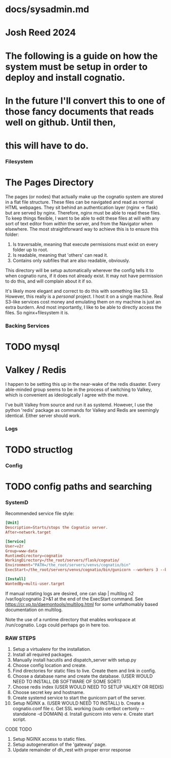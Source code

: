 # docs/sysadmin.md
# Josh Reed 2024
#
# The following is a guide on how the system must be setup in order to deploy and install cognatio.
# In the future I'll convert this to one of those fancy documents that reads well on github. Until then,
# this will have to do.

### Filesystem ###

# The Pages Directory #
The pages (or nodes) that actually make up the cognatio system are stored in a flat file structure. These files
can be navigated and read as normal HTML webpages. They sit behind an authentication layer (nginx -> flask) but
are served by nginx. Therefore, nginx must be able to read these files. To keep things flexible, I want to be
able to edit these files at will with any sort of text editor from *within* the server, and from the Navigator
when elsewhere. The most straightforward way to achieve this is to ensure this folder:
1. Is traversable, meaning that execute permissions must exist on every folder up to root.
2. Is readable, meaning that 'others' can read it.
3. Contains only subfiles that are also readable, obviously.

This directory will be setup automatically wherever the config tells it to when cognatio runs, if it does not
already exist. It may not have permission to do this, and will complain about it if so.

It's likely more elegant and correct to do this with something like S3. However, this really is a *personal*
project. I host it on a single machine. Real S3-like services cost money and emulating them on my machine is
just an extra burdern. And most importantly, I like to be able to directly access the files. So nginx+filesystem
it is.

### Backing Services ###
# TODO mysql
# Valkey / Redis #
I happen to be setting this up in the near-wake of the redis disaster. Every able-minded group seems to be in
the process of switching to Valkey, which is convenient as ideologically I agree with the move.

I've built Valkey from source and run it as systemd. However, I use the python 'redis' package as commands for
Valkey and Redis are seemingly identical. Either server should work.

### Logs ###
# TODO structlog

### Config ###
# TODO config paths and searching

### SystemD ###
Recommended service file style:
```conf
[Unit]
Description=Starts/stops the Cognatio server.
After=network.target

[Service]
User=v2r
Group=www-data
RuntimeDirectory=cognatio
WorkingDirectory=/the_root/servers/flask/cognatio/
Environment="PATH=/the_root/servers/venvs/cognatio/bin"
ExecStart=/the_root/servers/venvs/cognatio/bin/gunicorn --workers 3 --bind unix:/run/cognatio/cognatio.sock -m 007 cognatio.web.wsgi:app

[Install]
WantedBy=multi-user.target
```

If manual rotating logs are desired, one can slap | multilog n2 /var/log/cognatio 2>&1 at the end of the ExecStart
command. See https://cr.yp.to/daemontools/multilog.html for some unfathomably based documentation on multilog.

Note the use of a runtime directory that enables workspace at /run/cognatio. Logs could perhaps go in here too.


### RAW STEPS ###
1. Setup a virtualenv for the installation.
2. Install all required packages.
3. Manually install hacutils and dispatch_server with setup.py
4. Choose config location and create.
5. Find directories for static files to live. Create them and link in config.
6. Choose a database name and create the database. (USER WOULD NEED TO INSTALL DB SOFTWARE OF SOME SORT)
7. Choose redis index (USER WOULD NEED TO SETUP VALKEY OR REDIS)
8. Choose secret key and hostname.
9. Create systemd service to start the gunicorn part of the server.
10. Setup NGINX
	a. (USER WOULD NEED TO INSTALL)
	b. Create a cognatio.conf file
	c. Get SSL working (sudo certbot certonly --standalone -d DOMAIN)
	d. Install gunicorn into venv
	e. Create start script.
	
CODE TODO
1. Setup NGINX access to static files.
2. Setup autogeneration of the 'gateway' page.
3. Update remainder of dh_rest with proper error response